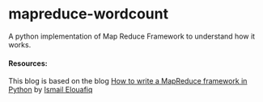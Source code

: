# mapreduce-wordcount
A python implementation of Map Reduce Framework to understand how it works. 

#### Resources:

This blog is based on the blog [How to write a MapReduce framework in Python](https://medium.com/@nidhog/how-to-quickly-write-a-mapreduce-framework-in-python-821a79fda554) by [Ismail Elouafiq](https://medium.com/@nidhog)
